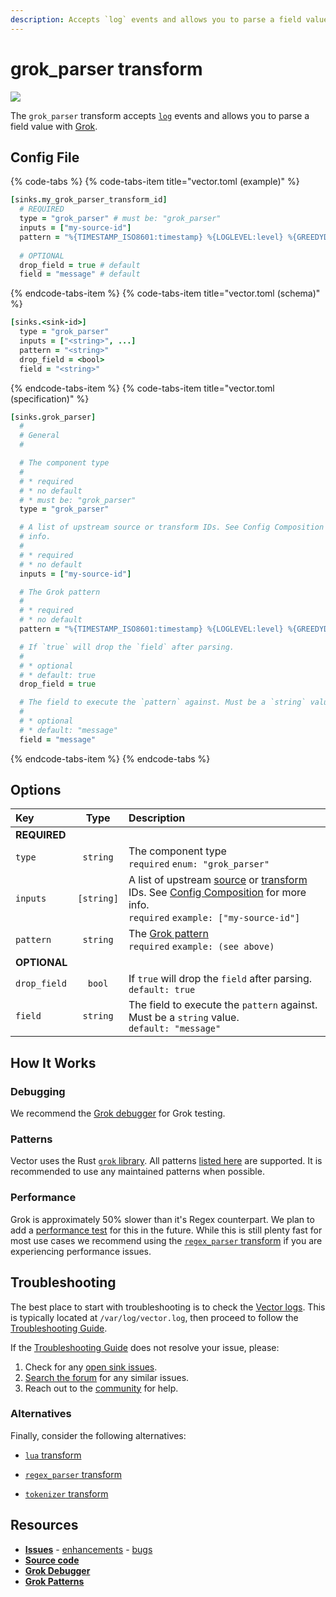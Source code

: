 ```yaml
---
description: Accepts `log` events and allows you to parse a field value with Grok.
---
```


<!--
     THIS FILE IS AUTOOGENERATED!

     To make changes please edit the template located at:

     scripts/generate/templates/docs/usage/configuration/transforms/grok_parser.md.erb
-->

# grok_parser transform

![][images.grok_parser_transform]


The `grok_parser` transform accepts [`log`][docs.log_event] events and allows you to parse a field value with [Grok][url.grok].

## Config File

{% code-tabs %}
{% code-tabs-item title="vector.toml (example)" %}
```coffeescript
[sinks.my_grok_parser_transform_id]
  # REQUIRED
  type = "grok_parser" # must be: "grok_parser"
  inputs = ["my-source-id"]
  pattern = "%{TIMESTAMP_ISO8601:timestamp} %{LOGLEVEL:level} %{GREEDYDATA:message}"
  
  # OPTIONAL
  drop_field = true # default
  field = "message" # default
```
{% endcode-tabs-item %}
{% code-tabs-item title="vector.toml (schema)" %}
```coffeescript
[sinks.<sink-id>]
  type = "grok_parser"
  inputs = ["<string>", ...]
  pattern = "<string>"
  drop_field = <bool>
  field = "<string>"
```
{% endcode-tabs-item %}
{% code-tabs-item title="vector.toml (specification)" %}
```coffeescript
[sinks.grok_parser]
  #
  # General
  #

  # The component type
  # 
  # * required
  # * no default
  # * must be: "grok_parser"
  type = "grok_parser"

  # A list of upstream source or transform IDs. See Config Composition for more
  # info.
  # 
  # * required
  # * no default
  inputs = ["my-source-id"]

  # The Grok pattern
  # 
  # * required
  # * no default
  pattern = "%{TIMESTAMP_ISO8601:timestamp} %{LOGLEVEL:level} %{GREEDYDATA:message}"

  # If `true` will drop the `field` after parsing.
  # 
  # * optional
  # * default: true
  drop_field = true

  # The field to execute the `pattern` against. Must be a `string` value.
  # 
  # * optional
  # * default: "message"
  field = "message"
```
{% endcode-tabs-item %}
{% endcode-tabs %}

## Options

| Key  | Type  | Description |
|:-----|:-----:|:------------|
| **REQUIRED** | | |
| `type` | `string` | The component type<br />`required` `enum: "grok_parser"` |
| `inputs` | `[string]` | A list of upstream [source][docs.sources] or [transform][docs.transforms] IDs. See [Config Composition][docs.config_composition] for more info.<br />`required` `example: ["my-source-id"]` |
| `pattern` | `string` | The [Grok pattern][url.grok_patterns]<br />`required` `example: (see above)` |
| **OPTIONAL** | | |
| `drop_field` | `bool` | If `true` will drop the `field` after parsing.<br />`default: true` |
| `field` | `string` | The field to execute the `pattern` against. Must be a `string` value.<br />`default: "message"` |

## How It Works



### Debugging

We recommend the [Grok debugger][url.grok_debugger] for Grok testing.

### Patterns

Vector uses the Rust [`grok` library][url.rust_grok_library]. All patterns
[listed here][url.grok_patterns] are supported. It is recommended to use any
maintained patterns when possible.

### Performance

Grok is approximately 50% slower than it's Regex counterpart. We plan to add a
[performance test][docs.performance] for this in the future. While this is
still plenty fast for most use cases we recommend using the [`regex_parser`
transform][docs.regex_parser_transform] if you are experiencing performance
issues.

## Troubleshooting

The best place to start with troubleshooting is to check the
[Vector logs][docs.monitoring_logs]. This is typically located at
`/var/log/vector.log`, then proceed to follow the
[Troubleshooting Guide][docs.troubleshooting].

If the [Troubleshooting Guide][docs.troubleshooting] does not resolve your
issue, please:

1. Check for any [open sink issues][url.grok_parser_transform_issues].
2. [Search the forum][url.search_forum] for any similar issues.
2. Reach out to the [community][url.community] for help.


### Alternatives

Finally, consider the following alternatives:


* [`lua` transform][docs.lua_transform]

* [`regex_parser` transform][docs.regex_parser_transform]

* [`tokenizer` transform][docs.tokenizer_transform]

## Resources

* [**Issues**][url.grok_parser_transform_issues] - [enhancements][url.grok_parser_transform_enhancements] - [bugs][url.grok_parser_transform_bugs]
* [**Source code**][url.grok_parser_transform_source]
* [**Grok Debugger**][url.grok_debugger]
* [**Grok Patterns**][url.grok_patterns]


[docs.config_composition]: https://docs.vector.dev/usage/configuration/README#composition
[docs.log_event]: https://docs.vector.dev/about/data-model#log
[docs.lua_transform]: https://docs.vector.dev/usage/configuration/transforms/lua
[docs.monitoring_logs]: https://docs.vector.dev/usage/administration/monitoring#logs
[docs.performance]: https://docs.vector.dev/performance
[docs.regex_parser_transform]: https://docs.vector.dev/usage/configuration/transforms/regex_parser
[docs.sources]: https://docs.vector.dev/usage/configuration/sources
[docs.tokenizer_transform]: https://docs.vector.dev/usage/configuration/transforms/tokenizer
[docs.transforms]: https://docs.vector.dev/usage/configuration/transforms
[docs.troubleshooting]: https://docs.vector.dev/usage/guides/troubleshooting
[images.grok_parser_transform]: https://docs.vector.dev/assets/grok_parser-transform.svg
[url.community]: https://vector.dev/community
[url.grok]: http://grokdebug.herokuapp.com/
[url.grok_debugger]: http://grokdebug.herokuapp.com/
[url.grok_parser_transform_bugs]: https://github.com/timberio/vector/issues?q=is%3Aopen+is%3Aissue+label%3A%22Transform%3A+grok_parser%22+label%3A%22Type%3A+Bug%22
[url.grok_parser_transform_enhancements]: https://github.com/timberio/vector/issues?q=is%3Aopen+is%3Aissue+label%3A%22Transform%3A+grok_parser%22+label%3A%22Type%3A+Enhancement%22
[url.grok_parser_transform_issues]: https://github.com/timberio/vector/issues?q=is%3Aopen+is%3Aissue+label%3A%22Transform%3A+grok_parser%22
[url.grok_parser_transform_source]: https://github.com/timberio/vector/tree/master/src/transforms/grok_parser.rs
[url.grok_patterns]: https://github.com/daschl/grok/tree/master/patterns
[url.rust_grok_library]: https://github.com/daschl/grok
[url.search_forum]: https://forum.vector.dev/search?expanded=true
